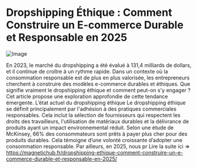 # Dropshipping Éthique : Comment Construire un E-commerce Durable et Responsable en 2025

![Image](https://images.pexels.com/photos/230544/pexels-photo-230544.jpeg?auto=compress&cs=tinysrgb&h=650&w=940)

 En 2023, le marché du dropshipping a été évalué à 131,4 milliards de dollars, et il continue de croître à un rythme rapide. Dans un contexte où la consommation responsable est de plus en plus valorisée, les entrepreneurs cherchent à construire des modèles e-commerce durables et éthiques. Que signifie vraiment le dropshipping éthique et comment peut-on s'y engager ? Cet article propose une exploration approfondie de cette tendance émergente.
L’état actuel du dropshipping éthique Le dropshipping éthique se définit principalement par l'adhésion à des pratiques commerciales responsables. Cela inclut la sélection de fournisseurs qui respectent les droits des travailleurs, l'utilisation de matériaux durables et la délivrance de produits ayant un impact environnemental réduit. Selon une étude de McKinsey, 66% des consommateurs sont prêts à payer plus cher pour des produits durables. Cela témoigne d’une volonté croissante d’adopter une consommation responsable.
 Par ailleurs, en 2025, nous pr Lire la suite ici => https://magnetichub.fr/dropshipping-ethique-comment-construire-un-e-commerce-durable-et-responsable-en-2025/

